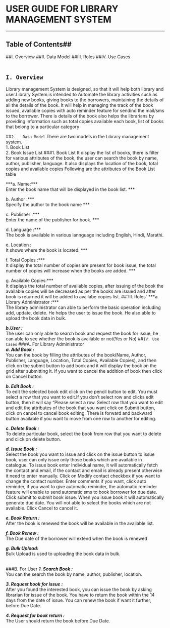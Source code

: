# USER GUIDE FOR LIBRARY MANAGEMENT SYSTEM #
****

## Table of Contents##
##I. 	Overview
##II.	Data Model
##III.	Roles
##IV. Use Cases
</br>
</br>
## `I. Overview`
Library management System is designed, so that it will help both library and user.Library System is intended to Automate the library activities such as adding new books, giving books to the borrowers, maintaining the details of all the details of the book. It will help in managing the track of the book issued, available copies with auto reminder feature for sendind the mail/sms to the borrower. There is  details of the book also helps the librarians by providing information such as total copies available each book, list of books that belong to a particular category 

##`2.	Data Model`
There are two models in the Library management system.
</br>1. Book List
</br>2. Book Issue List
###1. Book List
It display the list of books, there is filter for various attributes of the book, the user can search the book by name, author, publisher, language. It also displays the location of the book, total copies and available copies
Following are the attributes of the Book List table
<p>***a. Name:*** 
		</br>
		Enter the book name that will be displayed in the book list.
		***<p>b. Author :***
		</br> Specify the author to the book name
		***<p>c. Publisher :***
		</br>Enter the name of the publisher for book.
		***<p>d. Language :***
		 </br>The book is available in various lannguage including English, Hindi, Marathi.
		<p>e. Location :
		</br>It shows where the book is located.
		***<p>f. Total Copies :***	
		</br>It display the total number of copies are present for book issue, the total number of copies will increase when the books are added.
		***<p>g. Available Copies:***
		</br>It displays the total number of available copies, after issuing of the book the available copies will be decreased as per the books are issued and after book is returned it will be added to availabe copies list.
##`III. Roles`
***a. Library Administrator :***
</br>The library administrator can able to perform the basic operation including add, update, delete. He helps the user to issue the book. He also able to upload the book data in bulk.

***b.User :***
</br>
The user can only able to search book and request the book for issue, he can able to see whether the book is available or not(Yes or No)
##`IV. Use Cases` 
###A. For Library Administrator			
***a. Add Book :***
</br>You can the book by filling the attributes of the book(Name, Author, Publisher, Language, Location, Total Copies, Available Copies), and then click on the submit button to add book and it will display the book on the grid after submitting it. If you want to cancel the addition of book then click on Cancel button.
***<p>b. Edit Book :***
</br>
	To edit the selected book edit click on the pencil button to edit. You must select a row that you want to edit.If you don’t select row and clicks edit button, then it will say “Please select a row. Select row that you want to edit and edit the attributes of the book that you want click on Submit button, click on cancel to cancel book editing. There is forward and backward button available if you want to move from one row to another for editing.
***<p>c. Delete Book :***
</br>
	To delete particular book, select the book from row that you want to delete and click on delete button.
***<p>d. Issue Book :***
</br>Select the book you want to issue and click on the issue button to issue book, user can only issue only those books which are available in catalogue. To issue book enter Individual name, it will automatically fetch the contact and email, if the contact and email is already present otherwise it need to enter manually. Click on Modify contact checkbox if you want to change the contact number. Enter comments if you want, click auto reminder, if you want to give automatic reminder, the automatic reminder feature will enable to send automatic sms to book borrower for due date. Click submit to submit book issue.  When you issue book it will automatically generate due date. You will not able to select the books which are not available. Click Cancel to cancel it.

***e. Book Return :***
</br>After the book is renewed the book will be available in the available list.

***f. Book Renew :***
</BR>The Due date of the borrower will extend when the book is renewed

***g. Bulk Upload:***
</br>Bulk Upload is used to uploading the book data in bulk.
<br>
<br>

###B. For User
***1. Search Book :***
</BR>You can the search the book by name, author, publisher, location. 

***3. Request book for issue :***
</br>After you found the interested book, you can issue the book by asking librarian for issue of the book. You have to return the book within the 14 days from the date of issue. You can renew the book if want it further, before Due Date.

***4. Request for book return :***
</br>The User should return the book before Due Date.